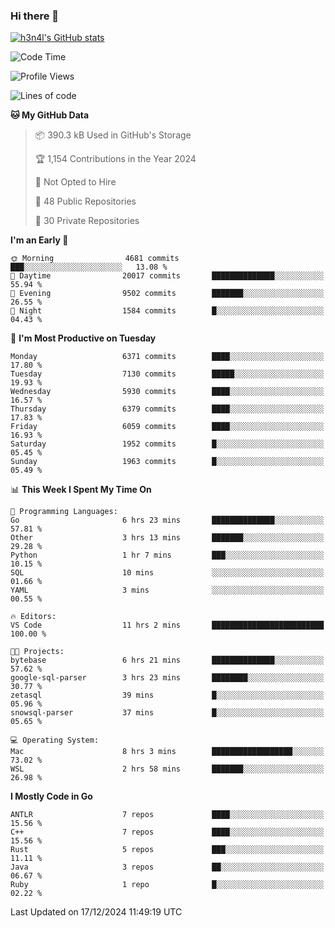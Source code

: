 ### Hi there 👋

[![h3n4l's GitHub stats](https://github-readme-stats.vercel.app/api?username=h3n4l&count_private=true&show_icons=true&theme=radical)](https://github.com/h3n4l/github-readme-stats)

<!--START_SECTION:waka-->
![Code Time](http://img.shields.io/badge/Code%20Time-2%2C029%20hrs%2033%20mins-blue)

![Profile Views](http://img.shields.io/badge/Profile%20Views-0-blue)

![Lines of code](https://img.shields.io/badge/From%20Hello%20World%20I%27ve%20Written-14.5%20million%20lines%20of%20code-blue)

**🐱 My GitHub Data** 

> 📦 390.3 kB Used in GitHub's Storage 
 > 
> 🏆 1,154 Contributions in the Year 2024
 > 
> 🚫 Not Opted to Hire
 > 
> 📜 48 Public Repositories 
 > 
> 🔑 30 Private Repositories 
 > 
**I'm an Early 🐤** 

```text
🌞 Morning                4681 commits        ███░░░░░░░░░░░░░░░░░░░░░░   13.08 % 
🌆 Daytime                20017 commits       ██████████████░░░░░░░░░░░   55.94 % 
🌃 Evening                9502 commits        ███████░░░░░░░░░░░░░░░░░░   26.55 % 
🌙 Night                  1584 commits        █░░░░░░░░░░░░░░░░░░░░░░░░   04.43 % 
```
📅 **I'm Most Productive on Tuesday** 

```text
Monday                   6371 commits        ████░░░░░░░░░░░░░░░░░░░░░   17.80 % 
Tuesday                  7130 commits        █████░░░░░░░░░░░░░░░░░░░░   19.93 % 
Wednesday                5930 commits        ████░░░░░░░░░░░░░░░░░░░░░   16.57 % 
Thursday                 6379 commits        ████░░░░░░░░░░░░░░░░░░░░░   17.83 % 
Friday                   6059 commits        ████░░░░░░░░░░░░░░░░░░░░░   16.93 % 
Saturday                 1952 commits        █░░░░░░░░░░░░░░░░░░░░░░░░   05.45 % 
Sunday                   1963 commits        █░░░░░░░░░░░░░░░░░░░░░░░░   05.49 % 
```


📊 **This Week I Spent My Time On** 

```text
💬 Programming Languages: 
Go                       6 hrs 23 mins       ██████████████░░░░░░░░░░░   57.81 % 
Other                    3 hrs 13 mins       ███████░░░░░░░░░░░░░░░░░░   29.28 % 
Python                   1 hr 7 mins         ███░░░░░░░░░░░░░░░░░░░░░░   10.15 % 
SQL                      10 mins             ░░░░░░░░░░░░░░░░░░░░░░░░░   01.66 % 
YAML                     3 mins              ░░░░░░░░░░░░░░░░░░░░░░░░░   00.55 % 

🔥 Editors: 
VS Code                  11 hrs 2 mins       █████████████████████████   100.00 % 

🐱‍💻 Projects: 
bytebase                 6 hrs 21 mins       ██████████████░░░░░░░░░░░   57.62 % 
google-sql-parser        3 hrs 23 mins       ████████░░░░░░░░░░░░░░░░░   30.77 % 
zetasql                  39 mins             █░░░░░░░░░░░░░░░░░░░░░░░░   05.96 % 
snowsql-parser           37 mins             █░░░░░░░░░░░░░░░░░░░░░░░░   05.65 % 

💻 Operating System: 
Mac                      8 hrs 3 mins        ██████████████████░░░░░░░   73.02 % 
WSL                      2 hrs 58 mins       ███████░░░░░░░░░░░░░░░░░░   26.98 % 
```

**I Mostly Code in Go** 

```text
ANTLR                    7 repos             ████░░░░░░░░░░░░░░░░░░░░░   15.56 % 
C++                      7 repos             ████░░░░░░░░░░░░░░░░░░░░░   15.56 % 
Rust                     5 repos             ███░░░░░░░░░░░░░░░░░░░░░░   11.11 % 
Java                     3 repos             ██░░░░░░░░░░░░░░░░░░░░░░░   06.67 % 
Ruby                     1 repo              █░░░░░░░░░░░░░░░░░░░░░░░░   02.22 % 
```




 Last Updated on 17/12/2024 11:49:19 UTC
<!--END_SECTION:waka-->

